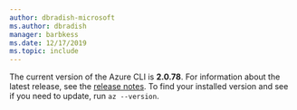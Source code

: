 ```yaml
---
author: dbradish-microsoft
ms.author: dbradish
manager: barbkess
ms.date: 12/17/2019
ms.topic: include
---
```

The current version of the Azure CLI is __2.0.78__. For information about the latest release, see the [release notes](../release-notes-azure-cli.md). To find your installed version and see if you need to update, run `az --version`.
